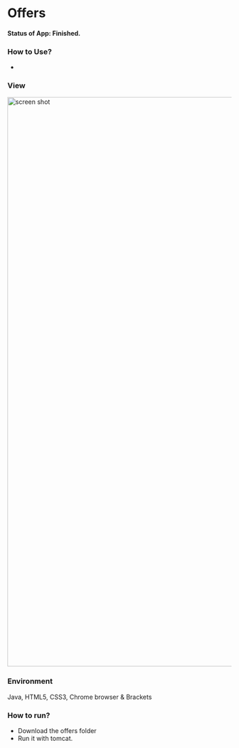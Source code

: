 # Offers

#### Status of App: Finished. 

### How to Use?
*

### View
<img width="1280" alt="screen shot" src="https://user-images.githubusercontent.com/26859920/29298844-56d344b0-8130-11e7-8ce2-0d13c408a54d.png">

### Environment

Java, HTML5, CSS3, Chrome browser & Brackets 

### How to run?
* Download the offers folder
* Run it with tomcat.
